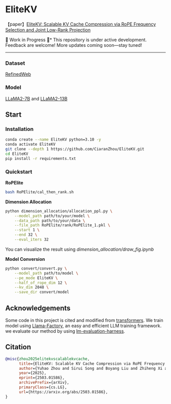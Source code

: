 # EliteKV
【paper】[EliteKV: Scalable KV Cache Compression via RoPE Frequency Selection and Joint Low-Rank Projection](https://arxiv.org/abs/2503.01586)

  🚧 Work in Progress 🚧*
This repository is under active development. Feedback are welcome! More updates coming soon—stay tuned! 

---

### Dataset
[RefinedWeb](https://huggingface.co/datasets/tiiuae/falcon-refinedweb)

### Model
[LLaMA2-7B](https://huggingface.co/meta-llama/Llama-2-7b-hf) and [LLaMA2-13B](https://huggingface.co/meta-llama/Llama-2-13b-hf)

## Start

### Installation
```bash
conda create --name EliteKV python=3.10 -y
conda activate EliteKV
git clone --depth 1 https://github.com/CiaranZhou/EliteKV.git
cd EliteKV
pip install -r requirements.txt
```

### Quickstart
**RoPElite**
```bash
bash RoPElite/cal_then_rank.sh
```

**Dimension Allocation**
```bash
python dimension_allocation/allocation_ppl.py \
    --model_path path/to/your/model \
    --data_path path/to/your/data \
    --file_path RoPElite/rank/RoPElite_1.pkl \
    --start 1 \
    --end 32 \
    --eval_iters 32
```
You can visualize the result using *dimension_allocation/draw_fig.ipynb*

**Model Conversion**
```bash
python convert/convert.py \
    --model_path path/to/model \
    --pe_mode EliteKV \
    --half_of_rope_dim 12 \
    --kv_dim 2048 \
    --save_dir convert/model
```

## Acknowledgements

Some code in this project is cited and modified from [transformers](https://github.com/huggingface/transformers).
We train model using [Llama-Factory](https://github.com/hiyouga/LLaMA-Factory), an easy and efficient LLM training framework.
we evaluate our method by using [lm-evaluation-harness](https://github.com/EleutherAI/lm-evaluation-harness).

## Citation
```bibtex
@misc{zhou2025elitekvscalablekvcache,
      title={EliteKV: Scalable KV Cache Compression via RoPE Frequency Selection and Joint Low-Rank Projection}, 
      author={Yuhao Zhou and Sirui Song and Boyang Liu and Zhiheng Xi and Senjie Jin and Xiaoran Fan and Zhihao Zhang and Wei Li and Xuanjing Huang},
      year={2025},
      eprint={2503.01586},
      archivePrefix={arXiv},
      primaryClass={cs.LG},
      url={https://arxiv.org/abs/2503.01586}, 
}
```

